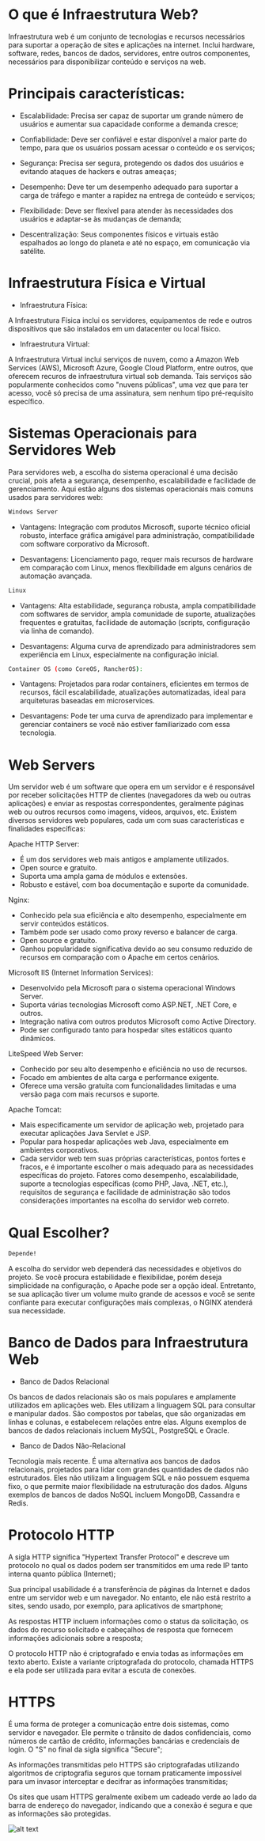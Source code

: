 # O que é Infraestrutura Web?

Infraestrutura web é um conjunto de tecnologias e recursos necessários para suportar a operação de sites e aplicações na internet. Inclui hardware, software, redes, bancos de dados, servidores, entre outros componentes, necessários para disponibilizar conteúdo e serviços na web.

# Principais características:

* Escalabilidade: Precisa ser capaz de suportar um grande número de usuários e aumentar sua capacidade conforme a demanda cresce;

* Confiabilidade: Deve ser confiável e estar disponível a maior parte do tempo, para que os usuários possam acessar o conteúdo e os serviços;

* Segurança: Precisa ser segura, protegendo os dados dos usuários e evitando ataques de hackers e outras ameaças;

* Desempenho: Deve ter um desempenho adequado para suportar a carga de tráfego e manter a rapidez na entrega de conteúdo e serviços;

* Flexibilidade: Deve ser flexível para atender às necessidades dos usuários e adaptar-se às mudanças de demanda;

* Descentralização: Seus componentes físicos e virtuais estão espalhados ao longo do planeta e até no espaço, em comunicação via satélite.

# Infraestrutura Física e Virtual

* Infraestrutura Física:

A Infraestrutura Física inclui os servidores, equipamentos de rede e outros dispositivos que são instalados em um datacenter ou local físico.

* Infraestrutura Virtual:

A Infraestrutura Virtual inclui serviços de nuvem, como a Amazon Web Services (AWS), Microsoft Azure, Google Cloud Platform, entre outros, que oferecem recuros de infraestrutura virtual sob demanda. Tais serviços são popularmente conhecidos como "nuvens públicas", uma vez que para ter acesso, você só precisa de uma assinatura, sem nenhum tipo pré-requisito específico.

# Sistemas Operacionais para Servidores Web

Para servidores web, a escolha do sistema operacional é uma decisão crucial, pois afeta a segurança, desempenho, escalabilidade e facilidade de gerenciamento. Aqui estão alguns dos sistemas operacionais mais comuns usados para servidores web:

```sh
Windows Server
```

* Vantagens: Integração com produtos Microsoft, suporte técnico oficial robusto, interface gráfica amigável para administração, compatibilidade com software corporativo da Microsoft.

* Desvantagens: Licenciamento pago, requer mais recursos de hardware em comparação com Linux, menos flexibilidade em alguns cenários de automação avançada.

```sh
Linux
```

* Vantagens: Alta estabilidade, segurança robusta, ampla compatibilidade com softwares de servidor, ampla comunidade de suporte, atualizações frequentes e gratuitas, facilidade de automação (scripts, configuração via linha de comando).

* Desvantagens: Alguma curva de aprendizado para administradores sem experiência em Linux, especialmente na configuração inicial.
```sh
Container OS (como CoreOS, RancherOS):
```

* Vantagens: Projetados para rodar containers, eficientes em termos de recursos, fácil escalabilidade, atualizações automatizadas, ideal para arquiteturas baseadas em microservices.

* Desvantagens: Pode ter uma curva de aprendizado para implementar e gerenciar containers se você não estiver familiarizado com essa tecnologia.

# Web Servers

Um servidor web é um software que opera em um servidor e é responsável por receber solicitações HTTP de clientes (navegadores da web ou outras aplicações) e enviar as respostas correspondentes, geralmente páginas web ou outros recursos como imagens, vídeos, arquivos, etc. Existem diversos servidores web populares, cada um com suas características e finalidades específicas:

Apache HTTP Server:

* É um dos servidores web mais antigos e amplamente utilizados.
* Open source e gratuito.
* Suporta uma ampla gama de módulos e extensões.
* Robusto e estável, com boa documentação e suporte da comunidade.

Nginx:

* Conhecido pela sua eficiência e alto desempenho, especialmente em servir conteúdos estáticos.
* Também pode ser usado como proxy reverso e balancer de carga.
* Open source e gratuito.
* Ganhou popularidade significativa devido ao seu consumo reduzido de recursos em comparação com o Apache em certos cenários.

Microsoft IIS (Internet Information Services):
* Desenvolvido pela Microsoft para o sistema operacional Windows Server.
* Suporta várias tecnologias Microsoft como ASP.NET, .NET Core, e outros.
* Integração nativa com outros produtos Microsoft como Active Directory.
* Pode ser configurado tanto para hospedar sites estáticos quanto dinâmicos.

LiteSpeed Web Server:
* Conhecido por seu alto desempenho e eficiência no uso de recursos.
* Focado em ambientes de alta carga e performance exigente.
* Oferece uma versão gratuita com funcionalidades limitadas e uma versão paga com mais recursos e suporte.

Apache Tomcat:
* Mais especificamente um servidor de aplicação web, projetado para executar aplicações Java Servlet e JSP.
* Popular para hospedar aplicações web Java, especialmente em ambientes corporativos.
* Cada servidor web tem suas próprias características, pontos fortes e fracos, e é importante escolher o mais adequado para as necessidades específicas do projeto. Fatores como desempenho, escalabilidade, suporte a tecnologias específicas (como PHP, Java, .NET, etc.), requisitos de segurança e facilidade de administração são todos considerações importantes na escolha do servidor web correto.

# Qual Escolher?

```sh
Depende!
```
A escolha do servidor web dependerá das necessidades e objetivos do projeto. Se você procura estabilidade e flexibilidae, porém deseja simplicidade na configuração, o Apache pode ser a opção ideal. Entretanto, se sua aplicação tiver um volume muito grande de acessos e você se sente confiante para executar configurações mais complexas, o NGINX atenderá sua necessidade. 

# Banco de Dados para Infraestrutura Web

* Banco de Dados Relacional

Os bancos de dados relacionais são os mais populares e amplamente utilizados em aplicações web. Eles utilizam a linguagem SQL para consultar e manipular dados. 
São compostos por tabelas, que são organizadas em linhas e colunas, e estabelecem relações entre elas. Alguns exemplos de bancos de dados relacionais incluem MySQL, PostgreSQL e Oracle.

* Banco de Dados Não-Relacional

Tecnologia mais recente. É uma alternativa aos bancos de dados relacionais, projetados para lidar com grandes quantidades de dados não estruturados. Eles não utilizam a linguagem SQL e não possuem esquema fixo, o que permite maior flexibilidade na estruturação dos dados. Alguns exemplos de bancos de dados NoSQL incluem MongoDB, Cassandra e Redis.

# Protocolo HTTP

A sigla HTTP significa "Hypertext Transfer Protocol" e descreve um protocolo no qual os dados podem ser transmitidos em uma rede IP tanto interna quanto pública (Internet);

Sua principal usabilidade é a transferência de páginas da Internet e dados entre um servidor web e um navegador. No entanto, ele não está restrito a sites, sendo usado, por exemplo, para aplicativos de smartphone;

As respostas HTTP incluem informações como o status da solicitação, os dados do recurso solicitado e cabeçalhos de resposta que fornecem informações adicionais sobre a resposta;

O protocolo HTTP não é criptografado e envia todas as informações em texto aberto. Existe a variante criptografada do protocolo, chamada HTTPS e ela pode ser utilizada para evitar a escuta de conexões.

# HTTPS

É uma forma de proteger a comunicação entre dois sistemas, como servidor e navegador. Ele permite o trânsito de dados confidenciais, como números de cartão de crédito, informações bancárias e credenciais de login. O "S" no final da sigla significa "Secure";

As informações transmitidas pelo HTTPS são criptografadas utilizando algoritmos de criptografia seguros que tornam praticamente impossível para um invasor interceptar e decifrar as informações transmitidas;

Os sites que usam HTTPS geralmente exibem um cadeado verde ao lado da barra de endereço do navegador, indicando que a conexão é segura e que as informações são protegidas.

![alt text](image.png)
